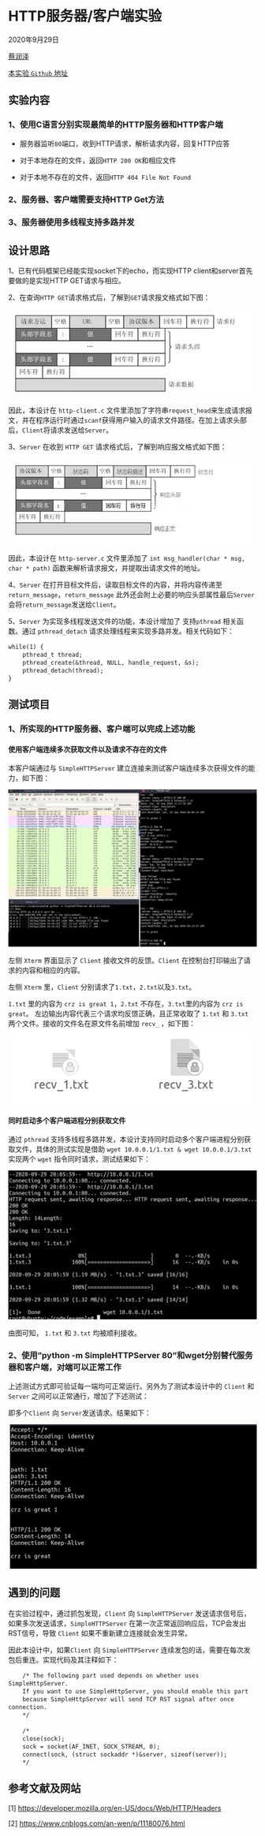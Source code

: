# HTTP服务器/客户端实验

2020年9月29日

[蔡润泽](https://github.com/RenzoTsai)

[本实验 `Github` 地址](https://github.com/RenzoTsai/UCAS-Computer-Network/tree/master/EXP03-Socket_HTTP)

## 实验内容

### 1、使用C语言分别实现最简单的HTTP服务器和HTTP客户端

- 服务器监听`80`端口，收到HTTP请求，解析请求内容，回复HTTP应答

- 对于本地存在的文件，返回`HTTP 200 OK`和相应文件

- 对于本地不存在的文件，返回`HTTP 404 File Not Found`

### 2、服务器、客户端需要支持HTTP Get方法

### 3、服务器使用多线程支持多路并发

## 设计思路

1、已有代码框架已经能实现socket下的echo，而实现HTTP client和server首先要做的是实现HTTP GET请求与相应。

2、在查询`HTTP GET`请求格式后，了解到`GET`请求报文格式如下图：

![HTTP-request](/EXP03-Socket_HTTP/assets/HTTP-request.png)

因此，本设计在 `http-client.c` 文件里添加了字符串`request_head`来生成请求报文，并在程序运行时通过`scanf`获得用户输入的请求文件路径。在加上请求头部后，`Client`将请求发送给`Server`。

3、`Server` 在收到 `HTTP GET` 请求格式后，了解到响应报文格式如下图：

 ![HTTP-reply](/EXP03-Socket_HTTP/assets/HTTP-reply.png)

因此，本设计在 `http-server.c` 文件里添加了 `int msg_handler(char * msg, char * path)` 函数来解析请求报文，并提取出请求文件的地址。

4、`Server` 在打开目标文件后，读取目标文件的内容，并将内容传递至 `return_message`，`return_message` 此外还会附上必要的响应头部属性最后`Server` 会将`return_message`发送给`Client`。

5、`Server` 为实现多线程发送文件的功能，本设计增加了 支持`pthread` 相关函数。通过 `pthread_detach` 请求处理线程来实现多路并发。相关代码如下：

   

    while(1) {
        pthread_t thread;
        pthread_create(&thread, NULL, handle_request, &s);
        pthread_detach(thread);
    }

  

## 测试项目

### 1、所实现的HTTP服务器、客户端可以完成上述功能

#### 使用客户端连续多次获取文件以及请求不存在的文件

本客户端通过与 `SimpleHTTPServer` 建立连接来测试客户端连续多次获得文件的能力，如下图：

![myclient-get-multi-files](/EXP03-Socket_HTTP/assets/myclient-get-multi-files.png)

左侧 `Xterm` 界面显示了 `Client` 接收文件的反馈。`Client` 在控制台打印输出了请求的内容和相应的内容。

左侧 `Xterm` 里，`Client` 分别请求了`1.txt`，`2.txt`以及`3.txt`。

`1.txt` 里的内容为 `crz is great 1`，`2.txt` 不存在，`3.txt`里的内容为 `crz is great`。 左边输出内容代表三个请求均反馈正确，且正常收取了 `1.txt` 和 `3.txt` 两个文件。接收的文件名在原文件名前增加 `recv_` ，如下图：

![myclient-recv-files](/EXP03-Socket_HTTP/assets/myclient-recv-files.jpg)

#### 同时启动多个客户端进程分别获取文件

通过 `pthread` 支持多线程多路并发，本设计支持同时启动多个客户端进程分别获取文件，具体的测试实现是借助 `wget 10.0.0.1/1.txt & wget 10.0.0.1/3.txt` 实现两个 `wget` 指令同时请求，测试结果如下：

![myserver-send-multi-files](/EXP03-Socket_HTTP/assets/myserver-send-multi-files.jpg)

由图可知， `1.txt` 和 `3.txt` 均被顺利接收。

### 2、使用”python -m SimpleHTTPServer 80”和wget分别替代服务器和客户端，对端可以正常工作

上述测试方式即可验证每一端均可正常运行。另外为了测试本设计中的 `Client` 和 `Server` 之间可以正常通行，增加了下述测试：

即多个`Client` 向 `Server`发送请求。结果如下：

![myserver-to-myclient](/EXP03-Socket_HTTP/assets/myserver-to-myclient.jpg)

## 遇到的问题

在实验过程中，通过抓包发现，`Client` 向 `SimpleHTTPServer` 发送请求信号后， 如果多次发送请求，`SimpleHTTPServer` 在第一次正常返回响应后，TCP会发出RST信号，导致 `Client` 如果不重新建立连接就会发生异常。

因此本设计中，如果`Client` 向 `SimpleHTTPServer` 连续发包的话，需要在每次发包后重连。实现代码及其注释如下：

        /* The following part used depends on whether uses SimpleHttpServer. 
        If you want to use SimpleHttpServer, you should enable this part
        because SimpleHttpServer will send TCP RST signal after once connection.
        */ 

        /* 
        close(sock);
        sock = socket(AF_INET, SOCK_STREAM, 0);
        connect(sock, (struct sockaddr *)&server, sizeof(server));
        */

## 参考文献及网站

[1]	https://developer.mozilla.org/en-US/docs/Web/HTTP/Headers

[2]	https://www.cnblogs.com/an-wen/p/11180076.html

